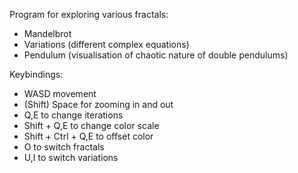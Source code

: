 Program for exploring various fractals:
- Mandelbrot
- Variations (different complex equations)
- Pendulum (visualisation of chaotic nature of double pendulums)

Keybindings:
- WASD movement
- (Shift) Space for zooming in and out
- Q,E to change iterations
- Shift + Q,E to change color scale
- Shift + Ctrl + Q,E to offset color
- O to switch fractals
- U,I to switch variations
